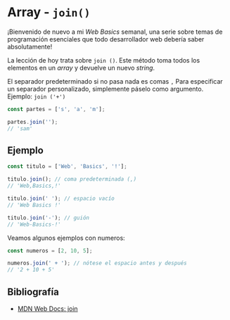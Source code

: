 # Array - `join()`

¡Bienvenido de nuevo a mi _Web Basics_ semanal, una serie sobre temas de programación esenciales que todo desarrollador web debería saber absolutamente!

La lección de hoy trata sobre `join ()`. Este método toma todos los elementos en un _array_ y devuelve un nuevo _string_.

El separador predeterminado si no pasa nada es comas `,` Para especificar un separador personalizado, simplemente páselo como argumento. Ejemplo: `join ('+')`

```javascript
const partes = ['s', 'a', 'm'];

partes.join('');
// 'sam'
```

## Ejemplo

```javascript
const titulo = ['Web', 'Basics', '!'];

titulo.join(); // coma predeterminada (,)
// 'Web,Basics,!'

titulo.join(' '); // espacio vacío
// 'Web Basics !'

titulo.join('-'); // guión
// 'Web-Basics-!'
```

Veamos algunos ejemplos con numeros:

```javascript
const numeros = [2, 10, 5];

numeros.join(' + '); // nótese el espacio antes y después
// '2 + 10 + 5'
```

## Bibliografía

- [MDN Web Docs: join](https://developer.mozilla.org/en-US/docs/Web/JavaScript/Reference/Global_Objects/Array/join)
